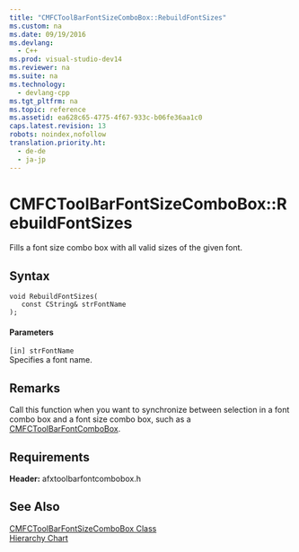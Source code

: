 ```yaml
---
title: "CMFCToolBarFontSizeComboBox::RebuildFontSizes"
ms.custom: na
ms.date: 09/19/2016
ms.devlang: 
  - C++
ms.prod: visual-studio-dev14
ms.reviewer: na
ms.suite: na
ms.technology: 
  - devlang-cpp
ms.tgt_pltfrm: na
ms.topic: reference
ms.assetid: ea628c65-4775-4f67-933c-b06fe36aa1c0
caps.latest.revision: 13
robots: noindex,nofollow
translation.priority.ht: 
  - de-de
  - ja-jp
---
```

# CMFCToolBarFontSizeComboBox::RebuildFontSizes
Fills a font size combo box with all valid sizes of the given font.  
  
## Syntax  
  
```  
void RebuildFontSizes(  
   const CString& strFontName   
);  
```  
  
#### Parameters  
 `[in] strFontName`  
 Specifies a font name.  
  
## Remarks  
 Call this function when you want to synchronize between selection in a font combo box and a font size combo box, such as a [CMFCToolBarFontComboBox](../vs140/CMFCToolBarFontComboBox-Class.md).  
  
## Requirements  
 **Header:** afxtoolbarfontcombobox.h  
  
## See Also  
 [CMFCToolBarFontSizeComboBox Class](../vs140/CMFCToolBarFontSizeComboBox-Class.md)   
 [Hierarchy Chart](../vs140/Hierarchy-Chart.md)